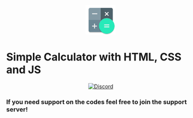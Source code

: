 <div align="center">
  <a href="https://discord.gg/5WqRQYVnjX">
    <img src="/static/Calculator-icon.png" alt="Discord" width="80"/>
  </a>
</div>

# Simple Calculator with HTML, CSS and JS

<div align="center">
  <a href="https://discord.gg/5WqRQYVnjX">
    <img src="https://user-images.githubusercontent.com/59381835/92191514-d649ad80-ee18-11ea-9bc4-e95c7a122a99.png" alt="Discord" width="80"/>
  </a>
</div>

### If you need support on the codes feel free to join the support server!
